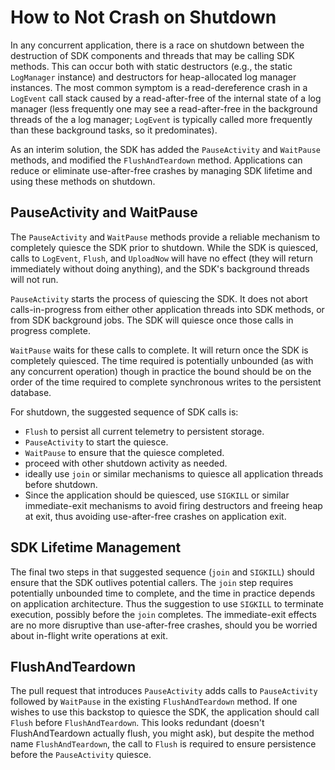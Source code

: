# How to Not Crash on Shutdown

In any concurrent application, there is a race on shutdown between the destruction of SDK components and threads that may be calling SDK methods. This can occur both with static destructors (e.g., the static `LogManager` instance) and destructors for heap-allocated log manager instances. The most common symptom is a read-dereference crash in a `LogEvent` call stack caused by a read-after-free of the internal state of a log manager (less frequently one may see a read-after-free in the background threads of the a log manager; `LogEvent` is typically called more frequently than these background tasks, so it predominates).

As an interim solution, the SDK has added the `PauseActivity` and `WaitPause` methods, and modified the `FlushAndTeardown` method. Applications can reduce or eliminate use-after-free crashes by managing SDK lifetime and using these methods on shutdown.

## PauseActivity and WaitPause

The `PauseActivity` and `WaitPause` methods provide a reliable mechanism to completely quiesce the SDK prior to shutdown. While the SDK is quiesced, calls to `LogEvent`, `Flush`, and `UploadNow` will have no effect (they will return immediately without doing anything), and the SDK's background threads will not run.

`PauseActivity` starts the process of quiescing the SDK. It does not abort calls-in-progress from either other application threads into SDK methods, or from SDK background jobs. The SDK will quiesce once those calls in progress complete.

`WaitPause` waits for these calls to complete. It will return once the SDK is completely quiesced. The time required is potentially unbounded (as with any concurrent operation) though in practice the bound should be on the order of the time required to complete synchronous writes to the persistent database.

For shutdown, the suggested sequence of SDK calls is:

- `Flush` to persist all current telemetry to persistent storage.
- `PauseActivity` to start the quiesce.
- `WaitPause` to ensure that the quiesce completed.
- proceed with other shutdown activity as needed.
- ideally use `join` or similar mechanisms to quiesce all application threads before shutdown.
- Since the application should be quiesced, use `SIGKILL` or similar immediate-exit mechanisms to avoid firing destructors and freeing heap at exit, thus avoiding use-after-free crashes on application exit.

## SDK Lifetime Management

The final two steps in that suggested sequence (`join` and `SIGKILL`) should ensure that the SDK outlives potential callers. The `join` step requires potentially unbounded time to complete, and the time in practice depends on application architecture. Thus the suggestion to use `SIGKILL` to terminate execution, possibly before the `join` completes. The immediate-exit effects are no more disruptive than use-after-free crashes, should you be worried about in-flight write operations at exit.

## FlushAndTeardown

The pull request that introduces `PauseActivity` adds calls to `PauseActivity` followed by `WaitPause` in the existing `FlushAndTeardown` method. If one wishes to use this backstop to quiesce the SDK, the application should call `Flush` before `FlushAndTeardown`. This looks redundant (doesn't FlushAndTeardown actually flush, you might ask), but despite the method name `FlushAndTeardown`, the call to `Flush` is required to ensure persistence before the `PauseActivity` quiesce.
